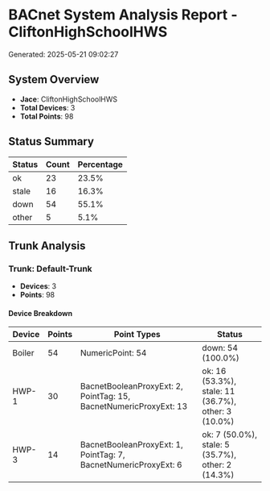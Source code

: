 # BACnet System Analysis Report - CliftonHighSchoolHWS

Generated: 2025-05-21 09:02:27

## System Overview

- **Jace**: CliftonHighSchoolHWS
- **Total Devices**: 3
- **Total Points**: 98

## Status Summary

| Status | Count | Percentage |
|--------|-------|------------|
| ok | 23 | 23.5% |
| stale | 16 | 16.3% |
| down | 54 | 55.1% |
| other | 5 | 5.1% |

## Trunk Analysis

### Trunk: Default-Trunk

- **Devices**: 3
- **Points**: 98

#### Device Breakdown

| Device | Points | Point Types | Status |
|--------|--------|-------------|--------|
| Boiler | 54 | NumericPoint: 54 | down: 54 (100.0%) |
| HWP-1 | 30 | BacnetBooleanProxyExt: 2, PointTag: 15, BacnetNumericProxyExt: 13 | ok: 16 (53.3%), stale: 11 (36.7%), other: 3 (10.0%) |
| HWP-3 | 14 | BacnetBooleanProxyExt: 1, PointTag: 7, BacnetNumericProxyExt: 6 | ok: 7 (50.0%), stale: 5 (35.7%), other: 2 (14.3%) |


